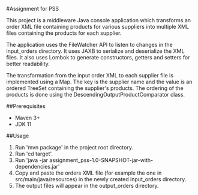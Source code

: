 #Assignment for PSS

This project is a middleware Java console application which transforms an order XML file containing products for various 
suppliers into multiple XML files containing the products for each supplier.

The application uses the FileWatcher API to listen to changes in the input_orders directory.
It uses JAXB to serialize and deserialize the XML files.
It also uses Lombok to generate constructors, getters and setters for better readability.

The transformation from the input order XML to each supplier file is implemented using a Map. The key is the supplier name
and the value is an ordered TreeSet containing the supplier's products.
The ordering of the products is done using the DescendingOutputProductComparator class.

##Prerequisites

* Maven 3+
* JDK 11

##Usage

1. Run 'mvn package' in the project root directory.
2. Run 'cd target'.
3. Run 'java -jar assignment_pss-1.0-SNAPSHOT-jar-with-dependencies.jar'
4. Copy and paste the orders XML file (for example the one in src/main/java/resources) in the newly created input_orders directory.
5. The output files will appear in the output_orders directory.